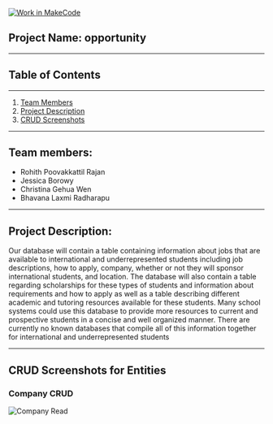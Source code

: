 [![Work in MakeCode](https://classroom.github.com/assets/work-in-make-code-c53f0c86300af1a64cdd5dc830e2509efd17c8cb483a722cacaee84d10eb8ec9.svg)](https://classroom.github.com/online_ide?assignment_repo_id=5817039&assignment_repo_type=AssignmentRepo)


## Project Name: opportunity
----

## Table of Contents
----

1. [Team Members](#team-members)
2. [Project Description](#project-description)
3. [CRUD Screenshots](#crud-screenshots-for-entities)



----

## Team members:
- Rohith Poovakkattil Rajan
- Jessica Borowy
- Christina Gehua Wen
- Bhavana Laxmi Radharapu

---

## Project Description:

Our database will contain a table containing information about jobs that are available to international and underrepresented students including job descriptions, how to apply, company, whether or not they will sponsor international students, and location. The database will also contain a table regarding scholarships for these types of students and information about requirements and how to apply as well as a table describing different academic and tutoring resources available for these students. Many school systems could use this database to provide more resources to current and prospective students in a concise and well organized manner. There are currently no known databases that compile all of this information together for international and underrepresented students

---

## CRUD Screenshots for Entities 

### Company CRUD 

![Company Read](documentation/screenshot/company/read_company)

